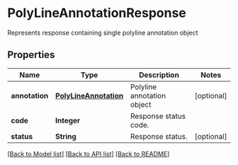 ﻿
# PolyLineAnnotationResponse
Represents response containing single polyline annotation object

## Properties
Name | Type | Description | Notes
------------ | ------------- | ------------- | -------------
**annotation** | [**PolyLineAnnotation**](PolyLineAnnotation.md) | Polyline annotation object | [optional]
**code** | **Integer** | Response status code. | 
**status** | **String** | Response status. | [optional]


[[Back to Model list]](../README.md#documentation-for-models) [[Back to API list]](../README.md#documentation-for-api-endpoints) [[Back to README]](../README.md)


